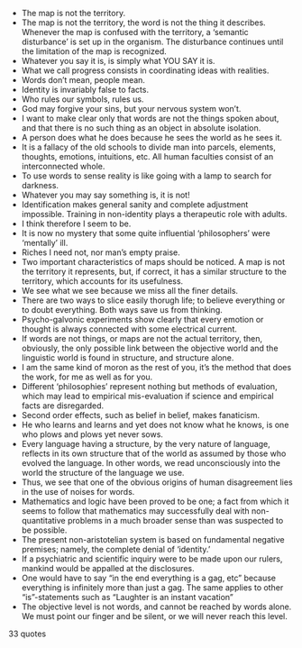  - The map is not the territory.
 - The map is not the territory, the word is not the thing it describes. Whenever the map is confused with the territory, a ‘semantic disturbance’ is set up in the organism. The disturbance continues until the limitation of the map is recognized.
 - Whatever you say it is, is simply what YOU SAY it is.
 - What we call progress consists in coordinating ideas with realities.
 - Words don’t mean, people mean.
 - Identity is invariably false to facts.
 - Who rules our symbols, rules us.
 - God may forgive your sins, but your nervous system won’t.
 - I want to make clear only that words are not the things spoken about, and that there is no such thing as an object in absolute isolation.
 - A person does what he does because he sees the world as he sees it.
 - It is a fallacy of the old schools to divide man into parcels, elements, thoughts, emotions, intuitions, etc. All human faculties consist of an interconnected whole.
 - To use words to sense reality is like going with a lamp to search for darkness.
 - Whatever you may say something is, it is not!
 - Identification makes general sanity and complete adjustment impossible. Training in non-identity plays a therapeutic role with adults.
 - I think therefore I seem to be.
 - It is now no mystery that some quite influential ‘philosophers’ were ‘mentally’ ill.
 - Riches I need not, nor man’s empty praise.
 - Two important characteristics of maps should be noticed. A map is not the territory it represents, but, if correct, it has a similar structure to the territory, which accounts for its usefulness.
 - We see what we see because we miss all the finer details.
 - There are two ways to slice easily thorugh life; to believe everything or to doubt everything. Both ways save us from thinking.
 - Psycho-galvonic experiments show clearly that every emotion or thought is always connected with some electrical current.
 - If words are not things, or maps are not the actual territory, then, obviously, the only possible link between the objective world and the linguistic world is found in structure, and structure alone.
 - I am the same kind of moron as the rest of you, it’s the method that does the work, for me as well as for you.
 - Different ‘philosophies’ represent nothing but methods of evaluation, which may lead to empirical mis-evaluation if science and empirical facts are disregarded.
 - Second order effects, such as belief in belief, makes fanaticism.
 - He who learns and learns and yet does not know what he knows, is one who plows and plows yet never sows.
 - Every language having a structure, by the very nature of language, reflects in its own structure that of the world as assumed by those who evolved the language. In other words, we read unconsciously into the world the structure of the language we use.
 - Thus, we see that one of the obvious origins of human disagreement lies in the use of noises for words.
 - Mathematics and logic have been proved to be one; a fact from which it seems to follow that mathematics may successfully deal with non-quantitative problems in a much broader sense than was suspected to be possible.
 - The present non-aristotelian system is based on fundamental negative premises; namely, the complete denial of ‘identity.’
 - If a psychiatric and scientific inquiry were to be made upon our rulers, mankind would be appalled at the disclosures.
 - One would have to say “in the end everything is a gag, etc” because everything is infinitely more than just a gag. The same applies to other “is”-statements such as “Laughter is an instant vacation”
 - The objective level is not words, and cannot be reached by words alone. We must point our finger and be silent, or we will never reach this level.

33 quotes